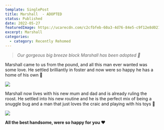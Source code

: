 ```yaml
---
template: SinglePost
title: Marshall  - ADOPTED
status: Published
date: 2022-05-27
featuredImage: https://ucarecdn.com/c2cfbfeb-60a3-4d76-84e5-c9f12e8d0213/-/crop/843x641/0,78/-/preview/
excerpt: Marshall
categories:
  - category: Recently Rehomed
---
```

> *Our gorgeous big breeze block Marshall has been adopted 🤗*

Marshall came to us from the pound, and all this man ever wanted was some love. He settled brilliantly in foster and now were so happy he has a home of his own 🏡

![](https://ucarecdn.com/aaca9007-4ebc-4768-ab7a-d7ebfc3c07d7/)

Marshall now lives with his new mum and dad and is already ruling the roost. He settled into his new routine and he is the perfect mix of being a snuggle bug and a man that just loves the craic and playing with his toys 🎾

![](https://ucarecdn.com/78247708-37ea-4d8d-9f65-31946c47c79d/)

**All the best handsome, were so happy for you ❤️**